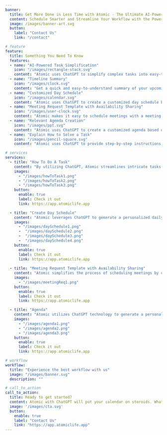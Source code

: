 ```yaml
---
banner:
  title: Get More Done in Less Time with Atomic - The Ultimate AI-Powered Calendar Tool
  content: Schedule Smarter and Streamline Your Workflow with the Power of Atomic + ChatGPT
  image: /images/banner-art.svg
  button:
    label: "Contact Us"
    link: "/contact"

# feature
feature: 
  title: Something You Need To Know
  features:
  - name: "AI-Powered Task Simplification"
    icon: "/images/rectangle-stack.svg"
    content: "Atomic uses ChatGPT to simplify complex tasks into easy-to-follow instructions, so you can get more done in less time"
  - name: "Timeline Summary"
    icon: "/images/clock.svg"
    content: "Get a quick and easy-to-understand summary of your upcoming schedule, so you always know what's coming next"
  - name: "Customized Day Schedule"
    icon: "/images/calendar.svg"
    content: "Atomic uses ChatGPT to create a customized day schedule based on your priorities and preferences, so you can maximize your productivity and get more done in less time"
  - name: "Meeting Request Template with Availability Sharing"
    icon: "/images/user-clock.svg"
    content: "Atomic makes it easy to schedule meetings with a meeting request template generated with ChatGPT that includes summarized availability, so you can avoid the hassle of endless back-and-forth emails and phone calls"
  - name: "Relevant Agenda Creation"
    icon: "/images/ppt.svg"
    content: "Atomic uses ChatGPT to create a customized agenda based on your topic of interest, so you can quickly and easily prepare for meetings, presentations, and more"
  - name: "Explain How to Solve a Task"
    icon: "/images/pencil-square.svg"
    content: "Atomic uses ChatGPT to provide step-by-step instructions on how to solve a task, making it easy to tackle even the most complex projects"

# services
services:
  - title: "How To Do A Task"
    content: "By utilizing ChatGPT, Atomic streamlines intricate tasks into straightforward directives, thereby enabling you to accomplish more within a shorter time frame."
    images:
      - "/images/howToTask1.png"
      - "/images/howToTask2.png"
      - "/images/howToTask3.png"
    button:
      enable: true
      label: Check it out
      link: https://app.atomiclife.app

  - title: "Create Day Schedule"
    content: "Atomic leverages ChatGPT to generate a personalized daily timetable based on your tasks that aligns with your priorities and preferences, enabling you to optimize your productivity and accomplish more within a shorter timeframe. Welcome to timeboxing on steroids 🚀"
    images: 
      - "/images/daySchedule1.png"
      -  "/images/daySchedule2.png"
      -  "/images/daySchedule3.png"
      -  "/images/daySchedule4.png"
    button:
      enable: true
      label: Check it out
      link: https://app.atomiclife.app
  
  - title: "Meeting Request Template with Availability Sharing"
    content: "Atomic simplifies the process of scheduling meetings by creating a meeting request template using ChatGPT. The template includes a summary of availability, which allows you to avoid the inconvenience of lengthy email exchanges and phone conversations."
    images:
      - "/images/meetingReq1.png"
    button:
      enable: true
      label: Check it out
      link: https://app.atomiclife.app

  - title: "Agenda"
    content: "Atomic utilizes ChatGPT technology to generate a personalized agenda that aligns with your areas of interest, allowing you to efficiently and effortlessly get ready for meetings, presentations, and other events."
    images:
      - "/images/agenda1.png"
      - "/images/agenda2.png"
      - "/images/agenda3.png"
    button:
      enable: true
      label: Check it out
      link: https://app.atomiclife.app

# workflow
workflow: 
  title: "Experience the best workflow with us"
  image: "/images/banner.svg"
  description: ""

# call_to_action
call_to_action:
  title: Ready to get started?
  content: Atomic with ChatGPT will put your calendar on steroids. What are you waiting for?
  image: '/images/cta.svg'
  button:
    enable: true
    label: "Contact Us"
    link: "https://app.atomiclife.app"
---
```

